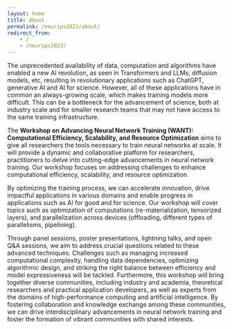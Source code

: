 ```yaml
---
layout: home
title: About
permalink: /neurips2023/about/
redirect_from: 
    - /
    - /neurips2023/
---
```


The unprecedented availability of data, computation and algorithms have enabled a new AI revolution, as seen in Transformers and LLMs, diffusion models, etc, resulting in revolutionary applications such as ChatGPT, generative AI 
and AI for science. However, all of these applications have in common an 
always-growing scale, which makes training models more difficult. This can be a bottleneck for the advancement of science, both at industry scale and for smaller research teams that may not have access to the same training infrastructure. 

The **Workshop on Advancing Neural Network Training (WANT): Computational Efficiency, Scalability, and Resource Optimization** aims to give all 
researchers the tools necessary to train neural networks at scale. It will provide a dynamic and collaborative platform for researchers, practitioners
to delve into cutting-edge advancements in neural network training. Our workshop focuses on addressing challenges 
to enhance computational efficiency, scalability, and resource optimization.

By optimizing the training process, we can accelerate innovation, drive impactful applications in various domains and enable progress in applications such as AI for good and for science. Our workshop will cover topics such as optimization of computations (re-materialization,  tensorized layers), and  parallelization across devices (offloading, different types of parallelisms, pipelining).

Through 
panel sessions, poster presentations, lightning talks, and open Q&A sessions, we aim to address crucial questions
related to these advanced techniques. Challenges such as managing increased computational complexity, handling data dependencies, optimizing algorithmic design, and striking the right balance between efficiency and model expressiveness will be tackled.
Furthermore, this workshop will bring together diverse communities, including industry and academia, theoretical researchers and practical application developers, as well as experts from the domains of high-performance computing and artificial intelligence. By fostering collaboration and knowledge exchange among these communities, we can drive interdisciplinary advancements in neural network training and foster the formation of vibrant communities with shared interests.

